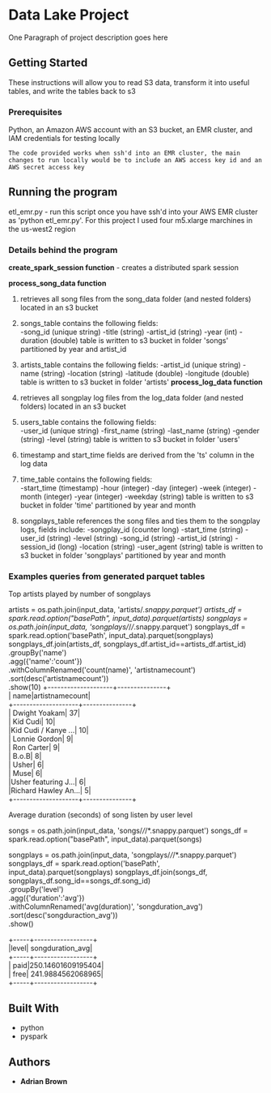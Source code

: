 # Data Lake Project
One Paragraph of project description goes here

## Getting Started

These instructions will allow you to read S3 data, transform it into useful tables, and write the tables back to s3

### Prerequisites

Python, an Amazon AWS account with an S3 bucket, an EMR cluster, and IAM credentials for testing locally

```
The code provided works when ssh'd into an EMR cluster, the main changes to run locally would be to include an AWS access key id and an AWS secret access key
```

## Running the program

etl_emr.py - run this script once you have ssh'd into your AWS EMR cluster as 'python etl_emr.py'.  For this project I used four m5.xlarge marchines in the us-west2 region


### Details behind the program

**create_spark_session function** - creates a distributed spark session

**process_song_data function**
1.  retrieves all song files from the song_data folder (and nested folders) located in an s3 bucket
2.  songs_table contains the following fields:  
-song_id (unique string)
-title (string)
-artist_id (string)
-year (int)
-duration (double)
table is written to s3 bucket in folder 'songs' partitioned by year and artist_id
3.  artists_table contains the following fields:
-artist_id (unique string)
-name (string)
-location (string)
-latitude (double)
-longitude (double)
table is written to s3 bucket in folder 'artists'
**process_log_data function**

1.  retrieves all songplay log files from the log_data folder (and nested folders) located in an s3 bucket
2.  users_table contains the following fields:  
-user_id (unique string)
-first_name (string)
-last_name (string)
-gender (string)
-level (string)
table is written to s3 bucket in folder 'users'
3.  timestamp and start_time fields are derived from the 'ts' column in the log data
4.  time_table contains the following fields:  
-start_time (timestamp)
-hour (integer)
-day (integer)
-week (integer)
-month (integer)
-year (integer)
-weekday (string)
table is written to s3 bucket in folder 'time' partitioned by year and month 
5.  songplays_table references the song files and ties them to the songplay logs, fields include: 
-songplay_id (counter long)
-start_time (string)
-user_id (string)
-level (string)
-song_id (string)
-artist_id (string)
-session_id (long)
-location (string)
-user_agent (string)
table is written to s3 bucket in folder 'songplays' partitioned by year and month


### Examples queries from generated parquet tables

Top artists played by number of songplays

artists = os.path.join(input_data, 'artists/*.snappy.parquet')
artists_df = spark.read.option("basePath", input_data).parquet(artists)
songplays = os.path.join(input_data, 'songplays/*/*/*.snappy.parquet')
songplays_df = spark.read.option('basePath', input_data).parquet(songplays)
songplays_df.join(artists_df, songplays_df.artist_id==artists_df.artist_id) \
  .groupBy('name') \
  .agg({'name':'count'}) \
  .withColumnRenamed('count(name)', 'artistnamecount') \
  .sort(desc('artistnamecount')) \
  .show(10)
+--------------------+---------------+                                                                   
|                name|artistnamecount|              
+--------------------+---------------+              
|       Dwight Yoakam|             37|              
|            Kid Cudi|             10|              
|Kid Cudi / Kanye ...|             10|              
|       Lonnie Gordon|              9|              
|          Ron Carter|              9|              
|               B.o.B|              8|              
|               Usher|              6|              
|                Muse|              6|              
|Usher featuring J...|              6|              
|Richard Hawley An...|              5|              
+--------------------+---------------+ 

Average duration (seconds) of song listen by user level

songs = os.path.join(input_data, 'songs/*/*/*.snappy.parquet')
songs_df = spark.read.option("basePath", input_data).parquet(songs)
   
songplays = os.path.join(input_data, 'songplays/*/*/*.snappy.parquet')
songplays_df = spark.read.option('basePath', input_data).parquet(songplays)
songplays_df.join(songs_df, songplays_df.song_id==songs_df.song_id) \
  .groupBy('level') \
  .agg({'duration':'avg'}) \
  .withColumnRenamed('avg(duration)', 'songduration_avg') \
  .sort(desc('songduraction_avg')) \
  .show()
  
+-----+------------------+                                                                               
|level|  songduration_avg|                          
+-----+------------------+                          
| paid|250.14601609195404|                          
| free| 241.9884562068965|                          
+-----+------------------+  


## Built With

* python
* pyspark

## Authors

* **Adrian Brown** 
